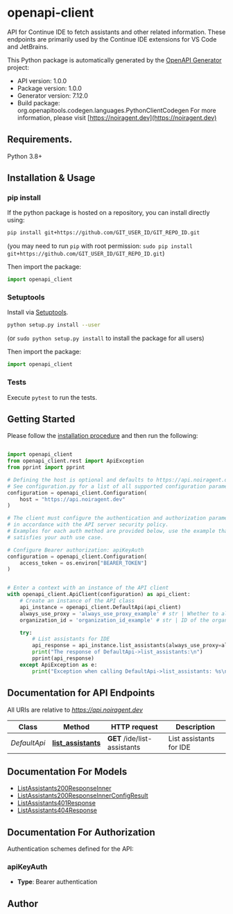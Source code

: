 # openapi-client

API for Continue IDE to fetch assistants and other related information.
These endpoints are primarily used by the Continue IDE extensions for VS Code and JetBrains.

This Python package is automatically generated by the [OpenAPI Generator](https://openapi-generator.tech) project:

- API version: 1.0.0
- Package version: 1.0.0
- Generator version: 7.12.0
- Build package: org.openapitools.codegen.languages.PythonClientCodegen
  For more information, please visit [https://noiragent.dev](https://noiragent.dev)

## Requirements.

Python 3.8+

## Installation & Usage

### pip install

If the python package is hosted on a repository, you can install directly using:

```sh
pip install git+https://github.com/GIT_USER_ID/GIT_REPO_ID.git
```

(you may need to run `pip` with root permission: `sudo pip install git+https://github.com/GIT_USER_ID/GIT_REPO_ID.git`)

Then import the package:

```python
import openapi_client
```

### Setuptools

Install via [Setuptools](http://pypi.python.org/pypi/setuptools).

```sh
python setup.py install --user
```

(or `sudo python setup.py install` to install the package for all users)

Then import the package:

```python
import openapi_client
```

### Tests

Execute `pytest` to run the tests.

## Getting Started

Please follow the [installation procedure](#installation--usage) and then run the following:

```python

import openapi_client
from openapi_client.rest import ApiException
from pprint import pprint

# Defining the host is optional and defaults to https://api.noiragent.dev
# See configuration.py for a list of all supported configuration parameters.
configuration = openapi_client.Configuration(
    host = "https://api.noiragent.dev"
)

# The client must configure the authentication and authorization parameters
# in accordance with the API server security policy.
# Examples for each auth method are provided below, use the example that
# satisfies your auth use case.

# Configure Bearer authorization: apiKeyAuth
configuration = openapi_client.Configuration(
    access_token = os.environ["BEARER_TOKEN"]
)


# Enter a context with an instance of the API client
with openapi_client.ApiClient(configuration) as api_client:
    # Create an instance of the API class
    api_instance = openapi_client.DefaultApi(api_client)
    always_use_proxy = 'always_use_proxy_example' # str | Whether to always use the Continue-managed proxy for model requests (optional)
    organization_id = 'organization_id_example' # str | ID of the organization to scope assistants to. If not provided, personal assistants are returned. (optional)

    try:
        # List assistants for IDE
        api_response = api_instance.list_assistants(always_use_proxy=always_use_proxy, organization_id=organization_id)
        print("The response of DefaultApi->list_assistants:\n")
        pprint(api_response)
    except ApiException as e:
        print("Exception when calling DefaultApi->list_assistants: %s\n" % e)

```

## Documentation for API Endpoints

All URIs are relative to *https://api.noiragent.dev*

| Class        | Method                                                    | HTTP request                 | Description             |
| ------------ | --------------------------------------------------------- | ---------------------------- | ----------------------- |
| _DefaultApi_ | [**list_assistants**](docs/DefaultApi.md#list_assistants) | **GET** /ide/list-assistants | List assistants for IDE |

## Documentation For Models

- [ListAssistants200ResponseInner](docs/ListAssistants200ResponseInner.md)
- [ListAssistants200ResponseInnerConfigResult](docs/ListAssistants200ResponseInnerConfigResult.md)
- [ListAssistants401Response](docs/ListAssistants401Response.md)
- [ListAssistants404Response](docs/ListAssistants404Response.md)

<a id="documentation-for-authorization"></a>

## Documentation For Authorization

Authentication schemes defined for the API:
<a id="apiKeyAuth"></a>

### apiKeyAuth

- **Type**: Bearer authentication

## Author
